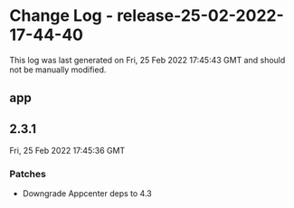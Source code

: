 # Change Log - release-25-02-2022-17-44-40

This log was last generated on Fri, 25 Feb 2022 17:45:43 GMT and should not be manually modified.

## app
## 2.3.1
Fri, 25 Feb 2022 17:45:36 GMT

### Patches

- Downgrade Appcenter deps to 4.3

